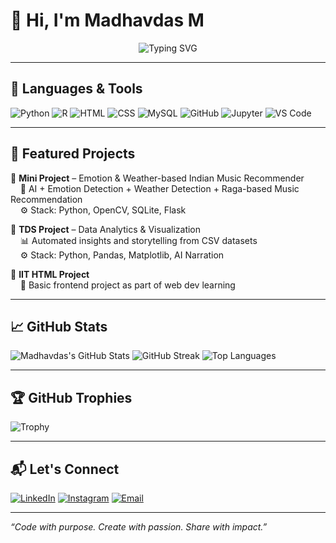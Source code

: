 # 👋 Hi, I'm Madhavdas M

<p align="center">
  <img src="https://readme-typing-svg.demolab.com?font=Fira+Code&weight=700&size=22&duration=3000&pause=1000&center=true&vCenter=true&width=600&color=3366CC&lines=AI+%26+DS+Enthusiast;Developer+%7C+Keyboardist+%7C+Percussionist;Always+Learning+%7C+Final+Year+Student" alt="Typing SVG" />
</p>


---

## 🚀 Languages & Tools

![Python](https://img.shields.io/badge/Python-3670A0?style=for-the-badge&logo=python&logoColor=white)
![R](https://img.shields.io/badge/R-276DC3?style=for-the-badge&logo=r&logoColor=white)
![HTML](https://img.shields.io/badge/HTML5-E34F26?style=for-the-badge&logo=html5&logoColor=white)
![CSS](https://img.shields.io/badge/CSS3-1572B6?style=for-the-badge&logo=css3&logoColor=white)
![MySQL](https://img.shields.io/badge/MySQL-00758F?style=for-the-badge&logo=mysql&logoColor=white)
![GitHub](https://img.shields.io/badge/GitHub-181717?style=for-the-badge&logo=github&logoColor=white)
![Jupyter](https://img.shields.io/badge/Jupyter-F37626?style=for-the-badge&logo=jupyter&logoColor=white)
![VS Code](https://img.shields.io/badge/VSCode-007ACC?style=for-the-badge&logo=visual-studio-code&logoColor=white)

---

## 📌 Featured Projects

🔹 **Mini Project** – Emotion & Weather-based Indian Music Recommender  
&nbsp;&nbsp;&nbsp;&nbsp;🎵 AI + Emotion Detection + Weather Detection + Raga-based Music Recommendation  
&nbsp;&nbsp;&nbsp;&nbsp;⚙️ Stack: Python, OpenCV, SQLite, Flask

🔹 **TDS Project** – Data Analytics & Visualization  
&nbsp;&nbsp;&nbsp;&nbsp;📊 Automated insights and storytelling from CSV datasets  
&nbsp;&nbsp;&nbsp;&nbsp;⚙️ Stack: Python, Pandas, Matplotlib, AI Narration

🔹 **IIT HTML Project**  
&nbsp;&nbsp;&nbsp;&nbsp;📄 Basic frontend project as part of web dev learning


---

## 📈 GitHub Stats

![Madhavdas's GitHub Stats](https://github-readme-stats.vercel.app/api?username=madhavdasm&show_icons=true&theme=tokyonight)
![GitHub Streak](https://streak-stats.demolab.com?user=madhavdasm&theme=tokyonight&hide_border=false)
![Top Languages](https://github-readme-stats.vercel.app/api/top-langs/?username=madhavdasm&layout=compact&theme=tokyonight)

---

## 🏆 GitHub Trophies

![Trophy](https://github-profile-trophy.vercel.app/?username=madhavdasm&theme=algolia&no-bg=true&margin-w=10)

---

## 📬 Let's Connect

[![LinkedIn](https://img.shields.io/badge/LinkedIn-blue?style=for-the-badge&logo=linkedin&logoColor=white)](https://www.linkedin.com/in/madhavdasm) [![Instagram](https://img.shields.io/badge/Instagram-E4405F?style=for-the-badge&logo=instagram&logoColor=white)](https://www.instagram.com/madhavdas__m) [![Email](https://img.shields.io/badge/Gmail-D14836?style=for-the-badge&logo=gmail&logoColor=white)](mailto:madhavdasm17@gmail.com)

---

_“Code with purpose. Create with passion. Share with impact.”_


